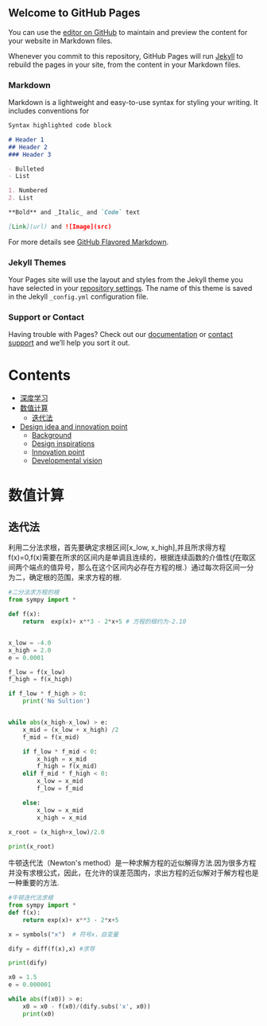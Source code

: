 ## Welcome to GitHub Pages

You can use the [editor on GitHub](https://github.com/kexijia/kexijia.github.io/edit/master/README.md) to maintain and preview the content for your website in Markdown files.

Whenever you commit to this repository, GitHub Pages will run [Jekyll](https://jekyllrb.com/) to rebuild the pages in your site, from the content in your Markdown files.

### Markdown

Markdown is a lightweight and easy-to-use syntax for styling your writing. It includes conventions for

```markdown
Syntax highlighted code block

# Header 1
## Header 2
### Header 3

- Bulleted
- List

1. Numbered
2. List

**Bold** and _Italic_ and `Code` text

[Link](url) and ![Image](src)
```

For more details see [GitHub Flavored Markdown](https://guides.github.com/features/mastering-markdown/).

### Jekyll Themes

Your Pages site will use the layout and styles from the Jekyll theme you have selected in your [repository settings](https://github.com/kexijia/kexijia.github.io/settings). The name of this theme is saved in the Jekyll `_config.yml` configuration file.

### Support or Contact

Having trouble with Pages? Check out our [documentation](https://help.github.com/categories/github-pages-basics/) or [contact support](https://github.com/contact) and we’ll help you sort it out.

# Contents  
- [深度学习](#深度学习)  
- [数值计算](#数值计算)
  - [迭代法](#迭代法)
- [Design idea and innovation point](#design-idea-and-innovation-point)  
  - [Background](#background) 
  - [Design inspirations](#design-inspirations) 
  - [Innovation point](#innovation-point)  
  - [Developmental vision](#developmental-vision) 

<h1 id="1">数值计算</h1>
<h2 id="2">迭代法</h2>

利用二分法求根，首先要确定求根区间[x_low, x_high],并且所求得方程f(x)=0,f(x)需要在所求的区间内是单调且连续的，根据连续函数的介值性($f$在取区间两个端点的值异号，那么在这个区间内必存在方程的根.）通过每次将区间一分为二，确定根的范围，来求方程的根.

```python
#二分法求方程的根
from sympy import *

def f(x):
    return  exp(x)+ x**3 - 2*x+5 # 方程的根约为-2.10


x_low = -4.0
x_high = 2.0
e = 0.0001 

f_low = f(x_low)
f_high = f(x_high)

if f_low * f_high > 0:
    print('No Sultion')


while abs(x_high-x_low) > e:
    x_mid = (x_low + x_high) /2
    f_mid = f(x_mid)

    if f_low * f_mid < 0:
        x_high = x_mid
        f_high = f(x_mid)
    elif f_mid * f_high < 0:
        x_low = x_mid
        f_low = f_mid

    else:
        x_low = x_mid
        x_high = x_mid
    
x_root = (x_high+x_low)/2.0

print(x_root)

```


牛顿迭代法（Newton's method）是一种求解方程的近似解得方法.因为很多方程并没有求根公式，因此，在允许的误差范围内，求出方程的近似解对于解方程也是一种重要的方法.

  
```python
#牛顿迭代法求根
from sympy import *
def f(x):
    return exp(x)+ x**3 - 2*x+5

x = symbols("x")  # 符号x，自变量

dify = diff(f(x),x) #求导

print(dify)

x0 = 1.5
e = 0.000001

while abs(f(x0)) > e:
    x0 = x0 - f(x0)/(dify.subs('x', x0))
    print(x0)
```




